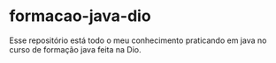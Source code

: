 # formacao-java-dio
Esse repositório está todo o meu conhecimento praticando em java no curso de formação java feita na Dio.
